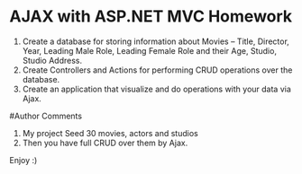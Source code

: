 # AJAX with ASP.NET MVC Homework
1. Create a database for storing information about Movies – Title, Director, Year, Leading Male Role, Leading Female Role and their Age, Studio, Studio Address.
1. Create Controllers and Actions for performing CRUD operations over the database.
1. Create an application that visualize and do operations with your data via Ajax.    

#Author Comments

1. My project Seed 30 movies, actors and studios
2. Then you have full CRUD over them by Ajax.

Enjoy :)